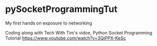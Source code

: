 # pySocketProgrammingTut
My first hands on exposure to networking

Coding along with Tech With Tim's vidoe, Python Socket Programming Tutorial
https://www.youtube.com/watch?v=3QiPPX-KeSc
